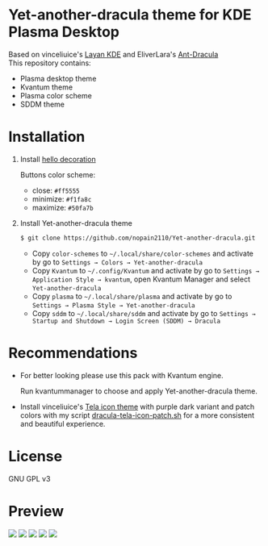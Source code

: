 # Yet-another-dracula theme for KDE Plasma Desktop
Based on vinceliuice's [Layan KDE](https://github.com/vinceliuice/Layan-kde) and EliverLara's [Ant-Dracula](https://github.com/EliverLara/Ant-Dracula/tree/master/kde) <br/>
This repository contains:
- Plasma desktop theme
- Kvantum theme
- Plasma color scheme
- SDDM theme

# Installation
1. Install [hello decoration](https://github.com/n4n0GH/hello)

    Buttons color scheme: 
    - close: `#ff5555`
    - minimize: `#f1fa8c`
    - maximize: `#50fa7b`

2. Install Yet-another-dracula theme
    ```bash
    $ git clone https://github.com/nopain2110/Yet-another-dracula.git
    ``` 
    - Copy `color-schemes` to `~/.local/share/color-schemes` and activate by go to `Settings → Colors → Yet-another-dracula`
    - Copy `Kvantum` to `~/.config/Kvantum` and activate by go to `Settings → Application Style → kvantum`, open Kvantum Manager and select `Yet-another-dracula`
    - Copy `plasma` to `~/.local/share/plasma` and activate by go to `Settings → Plasma Style → Yet-another-dracula`
    - Copy `sddm` to `~/.local/share/sddm` and activate by go to `Settings → Startup and Shutdown → Login Screen (SDDM) → Dracula`
  
# Recommendations
- For better looking please use this pack with Kvantum engine.

    Run kvantummanager to choose and apply Yet-another-dracula theme.

- Install vinceliuice's [Tela icon theme](https://github.com/vinceliuice/Tela-icon-theme) with purple dark variant and patch colors with my script [dracula-tela-icon-patch.sh](https://github.com/nopain2110/Yet-another-dracula/Yet-another-dracula/dracula-tela-icon-patch.sh) for a more consistent and beautiful experience.

# License
GNU GPL v3

# Preview
![](https://github.com/nopain2110/Yet-another-dracula/blob/master/previews/0.png?raw=true)
![](https://github.com/nopain2110/Yet-another-dracula/blob/master/previews/1.png?raw=true)
![](https://github.com/nopain2110/Yet-another-dracula/blob/master/previews/2.png?raw=true)
![](https://github.com/nopain2110/Yet-another-dracula/blob/master/previews/3.png?raw=true)
![](https://github.com/nopain2110/Yet-another-dracula/blob/master/previews/4.png?raw=true)